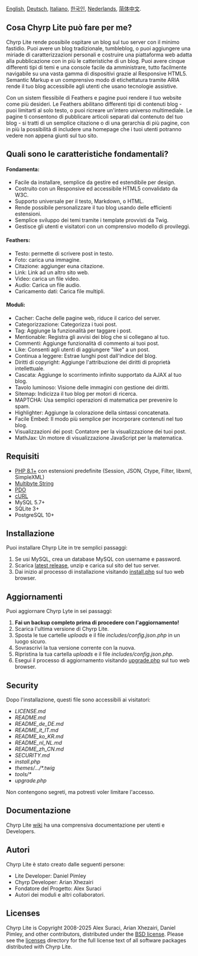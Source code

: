 [English](README.md), [Deutsch](README_de_DE.md), [Italiano](README_it_IT.md), [한국인](README_ko_KR.md), [Nederlands](README_nl_NL.md), [简体中文](README_zh_CN.md).

## Cosa Chyrp Lite può fare per me?

Chyrp Lite rende possibile ospitare un blog sul tuo server con il minimo fastidio. Puoi avere
un blog tradizionale, tumbleblog, o puoi aggiungere una miriade di caratterizzazioni personali
e costruire una piattaforma web adatta alla pubblicazione con in più le catteristiche di un blog.
Puoi avere cinque differenti tipi di temi e una console facile da amministrare, tutto facilmente
navigabile su una vasta gamma di dispositivi grazie al Responsive HTML5. Semantic Markup e un
comprensivo modo di etichettatura tramite ARIA rende il tuo blog accessibile agli utenti che usano
tecnologie assistive.

Con un sistem flessibile di Feathers e pagine puoi rendere il tuo website come più desideri.
Le Feathers abilitano differenti tipi di contenuti blog - puoi limitarti al solo testo, o puoi
ricreare un'intero universo multimediale. Le pagine ti consentono di pubblicare articoli separati
dal contenuto del tuo blog - si tratti di un semplice citazione o di una gerarchia di più pagine,
con in più la possibilità di includere una homepage che i tuoi utenti potranno vedere non appena
giunti sul tuo sito.

## Quali sono le caratteristiche fondamentali?

#### Fondamenta:
* Facile da installare, semplice da gestire ed estendibile per design.
* Costruito con un Responsive ed accessibile HTML5 convalidato da W3C.
* Supporto universale per il testo, Markdown, o HTML.
* Rende possibile personalizzare il tuo blog usando delle efficienti estensioni.
* Semplice sviluppo dei temi tramite i template provvisti da Twig.
* Gestisce gli utenti e visitatori con un comprensivo modello di provileggi.

#### Feathers:

* Testo: permette di scrivere post in testo.
* Foto: carica una immagine.
* Citazione: aggiunger euna citazione.
* Link: Link ad un altro sito web.
* Video: carica un file video.
* Audio: Carica un file audio.
* Caricamento dati: Carica file multipli.

#### Moduli:
* Cacher: Cache delle pagine web, riduce il carico del server.
* Categorizzazione: Categorizza i tuoi post.
* Tag: Aggiunge la funzionalità per taggare i post.
* Mentionable: Registra gli avvisi dei blog che si collegano al tuo.
* Commenti: Aggiunge funzionalità di commento ai tuoi post.
* Like: Consenti agli utenti di aggiungere "like" a un post.
* Continua a leggere: Estrae lunghi post dall'indice del blog.
* Diritti di copyright: Aggiunge l'attribuzione dei diritti di proprietà intellettuale.
* Cascata: Aggiunge lo scorrimento infinito supportato da AJAX al tuo blog.
* Tavolo luminoso: Visione delle immagini con gestione dei diritti.
* Sitemap: Indicizza il tuo blog per motori di ricerca.
* MAPTCHA: Usa semplici operazioni di matematica per prevenire lo spam.
* Highlighter: Aggiunge la colorazione della sintassi concatenata.
* Facile Embed: Il modo più semplice per incorporare contenuti nel tuo blog.
* Visualizzazioni dei post: Contatore per la visualizzazione dei tuoi post.
* MathJax: Un motore di visualizzazione JavaScript per la matematica.

## Requisiti

* [PHP 8.1+](https://www.php.net/supported-versions.php) con estensioni predefinite (Session, JSON, Ctype, Filter, libxml, SimpleXML)
* [Multibyte String](https://www.php.net/manual/en/book.mbstring.php)
* [PDO](https://www.php.net/manual/en/book.pdo.php)
* [cURL](https://www.php.net/manual/en/book.curl.php)
* MySQL 5.7+
* SQLite 3+
* PostgreSQL 10+

## Installazione

Puoi installare Chyrp Lite in tre semplici passaggi:

1. Se usi MySQL, crea un database MySQL con username e password.
2. Scarica [latest release](https://github.com/xenocrat/chyrp-lite/releases), unzip e carica sul sito del tuo server.
3. Dai inizio al processo di installazione visitando [install.php](install.php) sul tuo web browser.

## Aggiornamenti

Puoi aggiornare Chyrp Lyte in sei passaggi:

1. __Fai un backup completo prima di procedere con l'aggiornamento!__
2. Scarica l'ultima versione di Chyrp Lite.
3. Sposta le tue cartelle _uploads_ e il file _includes/config.json.php_ in un luogo sicuro.
4. Sovrascrivi la tua versione corrente con la nuova.
5. Ripristina la tua cartella _uploads_ e il file _includes/config.json.php_.
6. Esegui il processo di aggiornamento visitando [upgrade.php](upgrade.php) sul tuo web browser.

## Security

Dopo l'installazione, questi file sono accessibili ai visitatori:

* _LICENSE.md_
* _README.md_
* _README_de_DE.md_
* _README_it_IT.md_
* _README_ko_KR.md_
* _README_nl_NL.md_
* _README_zh_CN.md_
* _SECURITY.md_
* _install.php_
* _themes/&hellip;/*.twig_
* _tools/*_
* _upgrade.php_

Non contengono segreti, ma potresti voler limitare l'accesso.

## Documentazione

Chyrp Lite [wiki](https://chyrplite.net/wiki/) ha una comprensiva documentazione per utenti e Developers.

## Autori

Chyrp Lite è stato creato dalle seguenti persone:

* Lite Developer: Daniel Pimley
* Chyrp Developer: Arian Xhezairi
* Fondatore del Progetto: Alex Suraci
* Autori dei moduli e altri collaboratori.

## Licenses

Chyrp Lite is Copyright 2008-2025 Alex Suraci, Arian Xhezairi, Daniel Pimley, and other contributors,
distributed under the [BSD license](https://raw.githubusercontent.com/xenocrat/chyrp-lite/master/LICENSE.md).
Please see the [licenses](licenses) directory for the full license text of all software packages distributed with Chyrp Lite.
